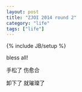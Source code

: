 ```yaml
---
layout: post
title: "ZJOI 2014 round 2"
category: "life"
tags: ["life"]
---
```

{% include JB/setup %}

bless all!

手松了 伤愈合

卸下了 就璀璨了